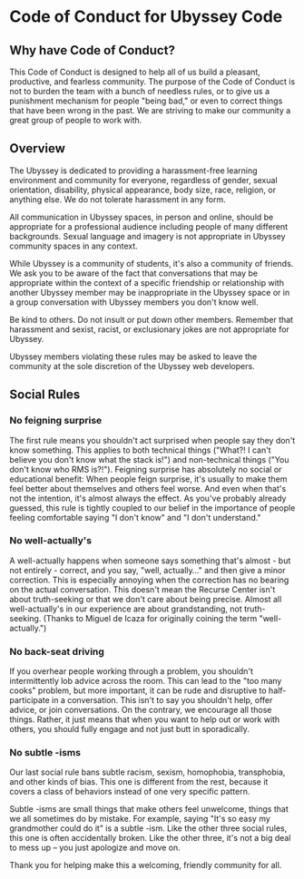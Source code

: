 # Code of Conduct for Ubyssey Code

## Why have Code of Conduct?

This Code of Conduct is designed to help all of us build a pleasant, productive, and fearless community. The purpose of the Code of Conduct is not to burden the team with a bunch of needless rules, or to give us a punishment mechanism for people "being bad," or even to correct things that have been wrong in the past. We are striving to make our community a great group of people to work with.

## Overview

The Ubyssey is dedicated to providing a harassment-free learning environment and community for everyone, regardless of gender, sexual orientation, disability, physical appearance, body size, race, religion, or anything else. We do not tolerate harassment in any form.

All communication in Ubyssey spaces, in person and online, should be appropriate for a professional audience including people of many different backgrounds. Sexual language and imagery is not appropriate in Ubyssey community spaces in any context.

While Ubyssey is a community of students, it's also a community of friends. We ask you to be aware of the fact that conversations that may be appropriate within the context of a specific friendship or relationship with another Ubyssey member may be inappropriate in the Ubyssey space or in a group conversation with Ubyssey members you don't know well.

Be kind to others. Do not insult or put down other members. Remember that harassment and sexist, racist, or exclusionary jokes are not appropriate for Ubyssey.

Ubyssey members violating these rules may be asked to leave the community at the sole discretion of the Ubyssey web developers.

## Social Rules

### No feigning surprise

The first rule means you shouldn't act surprised when people say they don't know something. This applies to both technical things ("What?! I can't believe you don't know what the stack is!") and non-technical things ("You don't know who RMS is?!"). Feigning surprise has absolutely no social or educational benefit: When people feign surprise, it's usually to make them feel better about themselves and others feel worse. And even when that's not the intention, it's almost always the effect. As you've probably already guessed, this rule is tightly coupled to our belief in the importance of people feeling comfortable saying "I don't know" and "I don't understand."

### No well-actually's

A well-actually happens when someone says something that's almost - but not entirely - correct, and you say, "well, actually…" and then give a minor correction. This is especially annoying when the correction has no bearing on the actual conversation. This doesn't mean the Recurse Center isn't about truth-seeking or that we don't care about being precise. Almost all well-actually's in our experience are about grandstanding, not truth-seeking. (Thanks to Miguel de Icaza for originally coining the term "well-actually.")

### No back-seat driving

If you overhear people working through a problem, you shouldn't intermittently lob advice across the room. This can lead to the "too many cooks" problem, but more important, it can be rude and disruptive to half-participate in a conversation. This isn't to say you shouldn't help, offer advice, or join conversations. On the contrary, we encourage all those things. Rather, it just means that when you want to help out or work with others, you should fully engage and not just butt in sporadically.

### No subtle -isms

Our last social rule bans subtle racism, sexism, homophobia, transphobia, and other kinds of bias. This one is different from the rest, because it covers a class of behaviors instead of one very specific pattern.

Subtle -isms are small things that make others feel unwelcome, things that we all sometimes do by mistake. For example, saying "It's so easy my grandmother could do it" is a subtle -ism. Like the other three social rules, this one is often accidentally broken. Like the other three, it's not a big deal to mess up – you just apologize and move on.



Thank you for helping make this a welcoming, friendly community for all.

